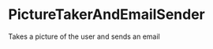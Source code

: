 PictureTakerAndEmailSender
==========================

Takes a picture of the user and sends an email
